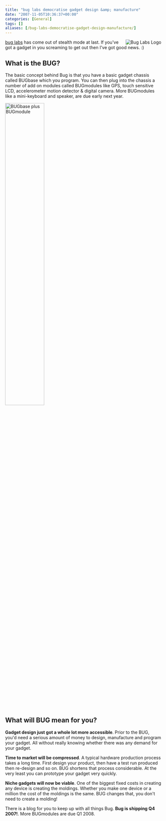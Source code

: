 ```yaml
---
title: "bug labs democratise gadget design &amp; manufacture"
date: "2007-11-05T10:36:37+00:00"
categories: [General]
tags: []
aliases: [/bug-labs-democratise-gadget-design-manufacture/]
---
```


<img src="/images/uploads/2007/11/bug_logo_whiteback_sm.jpg" alt="Bug Labs Logo" align="right" />

<a href="http://buglabs.net/">bug labs</a> has come out of stealth mode at last. If you've got a gadget in you screaming to get out then I've got good news. :)

<h2>What is the BUG?</h2>

The basic concept behind Bug is that you have a basic gadget chassis called BUGbase which you program. You can then plug into the chassis a number of add on modules called BUGmodules like GPS, touch sensitive LCD, accelerometer motion detector &amp; digital camera. More BUGmodules like a mini-keyboard and speaker, are due early next year.

<a href="/images/uploads/2007/11/ph_bug_handled_hirop_med.jpg" title="BUGbase plus BUGmodule"><img src="/images/uploads/2007/11/ph_bug_handled_hirop_med.jpg" alt="BUGbase plus BUGmodule" height="50%" width="50%" /></a>

<h2>What will BUG mean for you?</h2>

<strong>Gadget design just got a whole lot more accessible</strong>. Prior to the BUG, you'd need a serious amount of money to design, manufacture and program your gadget. All without really knowing whether there was any demand for your gadget.

<strong>Time to market will be compressed</strong>. A typical hardware production process takes a long time. First design your product, then have a test run produced then re-design and so on. BUG shortens that process considerable. At the very least you can prototype your gadget very quickly.

<strong>Niche gadgets will now be viable</strong>. One of the biggest fixed costs in creating any device is creating the moldings. Whether you make one device or a million the cost of the moldings is the same. BUG changes that, you don't need to create a molding!

There is a blog for you to keep up with all things Bug. <strong>Bug is shipping Q4 2007!</strong>. More BUGmodules are due Q1 2008.
